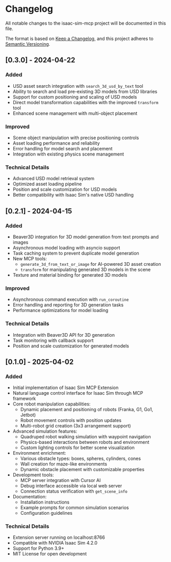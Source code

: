 # Changelog

All notable changes to the isaac-sim-mcp project will be documented in this file.

The format is based on [Keep a Changelog](https://keepachangelog.com/en/1.0.0/),
and this project adheres to [Semantic Versioning](https://semver.org/spec/v2.0.0.html).


## [0.3.0] - 2024-04-22

### Added
- USD asset search integration with `search_3d_usd_by_text` tool
- Ability to search and load pre-existing 3D models from USD libraries
- Support for custom positioning and scaling of USD models
- Direct model transformation capabilities with the improved `transform` tool
- Enhanced scene management with multi-object placement

### Improved
- Scene object manipulation with precise positioning controls
- Asset loading performance and reliability
- Error handling for model search and placement
- Integration with existing physics scene management

### Technical Details
- Advanced USD model retrieval system
- Optimized asset loading pipeline
- Position and scale customization for USD models
- Better compatibility with Isaac Sim's native USD handling

## [0.2.1] - 2024-04-15

### Added
- Beaver3D integration for 3D model generation from text prompts and images
- Asynchronous model loading with asyncio support
- Task caching system to prevent duplicate model generation
- New MCP tools:
  - `generate_3d_from_text_or_image` for AI-powered 3D asset creation
  - `transform` for manipulating generated 3D models in the scene
- Texture and material binding for generated 3D models

### Improved
- Asynchronous command execution with `run_coroutine`
- Error handling and reporting for 3D generation tasks
- Performance optimizations for model loading

### Technical Details
- Integration with Beaver3D API for 3D generation
- Task monitoring with callback support
- Position and scale customization for generated models

## [0.1.0] - 2025-04-02

### Added
- Initial implementation of Isaac Sim MCP Extension
- Natural language control interface for Isaac Sim through MCP framework
- Core robot manipulation capabilities:
  - Dynamic placement and positioning of robots (Franka, G1, Go1, Jetbot)
  - Robot movement controls with position updates
  - Multi-robot grid creation (3x3 arrangement support)
- Advanced simulation features:
  - Quadruped robot walking simulation with waypoint navigation
  - Physics-based interactions between robots and environment
  - Custom lighting controls for better scene visualization
- Environment enrichment:
  - Various obstacle types: boxes, spheres, cylinders, cones
  - Wall creation for maze-like environments
  - Dynamic obstacle placement with customizable properties
- Development tools:
  - MCP server integration with Cursor AI
  - Debug interface accessible via local web server
  - Connection status verification with `get_scene_info`
- Documentation:
  - Installation instructions
  - Example prompts for common simulation scenarios
  - Configuration guidelines

### Technical Details
- Extension server running on localhost:8766
- Compatible with NVIDIA Isaac Sim 4.2.0
- Support for Python 3.9+
- MIT License for open development 